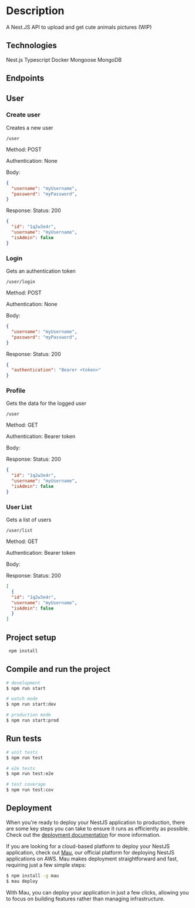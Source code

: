 # Description

A Nest.JS API to upload and get cute animals pictures (WIP)

## Technologies

Nest.js
Typescript
Docker
Mongoose
MongoDB

## Endpoints

## User

### Create user

Creates a new user

```http
/user
```

Method: POST

Authentication: None

Body:

```JSON
{
  "username": "myUsername",
  "password": "myPassword",
}
```

Response:
Status: 200

```JSON
{
  "id": "1q2w3e4r",
  "username": "myUsername",
  "isAdmin": false
}
```

### Login

Gets an authentication token

```http
/user/login
```

Method: POST

Authentication: None

Body:

```JSON
{
  "username": "myUsername",
  "password": "myPassword",
}
```

Response:
Status: 200

```JSON
{
  "authentication": "Bearer <token>"
}
```

### Profile

Gets the data for the logged user

```http
/user
```

Method: GET

Authentication: Bearer token

Body:

Response:
Status: 200

```JSON
{
  "id": "1q2w3e4r",
  "username": "myUsername",
  "isAdmin": false
}
```

### User List

Gets a list of users

```http
/user/list
```

Method: GET

Authentication: Bearer token

Body:

Response:
Status: 200

```JSON
[
  {
  "id": "1q2w3e4r",
  "username": "myUsername",
  "isAdmin": false
  }
]
```

## Project setup

```bash
 npm install
```

## Compile and run the project

```bash
# development
$ npm run start

# watch mode
$ npm run start:dev

# production mode
$ npm run start:prod
```

## Run tests

```bash
# unit tests
$ npm run test

# e2e tests
$ npm run test:e2e

# test coverage
$ npm run test:cov
```

## Deployment

When you're ready to deploy your NestJS application to production, there are some key steps you can take to ensure it runs as efficiently as possible. Check out the [deployment documentation](https://docs.nestjs.com/deployment) for more information.

If you are looking for a cloud-based platform to deploy your NestJS application, check out [Mau](https://mau.nestjs.com), our official platform for deploying NestJS applications on AWS. Mau makes deployment straightforward and fast, requiring just a few simple steps:

```bash
$ npm install -g mau
$ mau deploy
```

With Mau, you can deploy your application in just a few clicks, allowing you to focus on building features rather than managing infrastructure.
